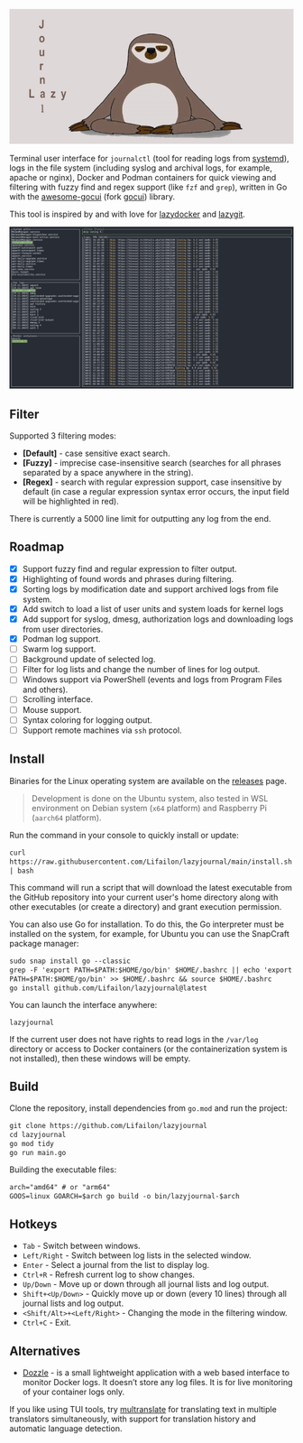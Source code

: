 <p align="center">
    <img src="/img/logo.jpg">
</p>

Terminal user interface for `journalctl` (tool for reading logs from [systemd](https://github.com/systemd/systemd)), logs in the file system (including syslog and archival logs, for example, apache or nginx), Docker and Podman containers for quick viewing and filtering with fuzzy find and regex support (like `fzf` and `grep`), written in Go with the [awesome-gocui](https://github.com/awesome-gocui/gocui) (fork [gocui](https://github.com/jroimartin/gocui)) library.

This tool is inspired by and with love for [lazydocker](https://github.com/jesseduffield/lazydocker) and [lazygit](https://github.com/jesseduffield/lazygit).

![interface](/img/interface.png)

## Filter

Supported 3 filtering modes:

- **[Default]** - case sensitive exact search.
- **[Fuzzy]** - imprecise case-insensitive search (searches for all phrases separated by a space anywhere in the string).
- **[Regex]** - search with regular expression support, case insensitive by default (in case a regular expression syntax error occurs, the input field will be highlighted in red).

There is currently a 5000 line limit for outputting any log from the end.

## Roadmap

- [X] Support fuzzy find and regular expression to filter output.
- [X] Highlighting of found words and phrases during filtering.
- [X] Sorting logs by modification date and support archived logs from file system.
- [X] Add switch to load a list of user units and system loads for kernel logs
- [X] Add support for syslog, dmesg, authorization logs and downloading logs from user directories.
- [X] Podman log support.
- [ ] Swarm log support.
- [ ] Background update of selected log.
- [ ] Filter for log lists and change the number of lines for log output.
- [ ] Windows support via PowerShell (events and logs from Program Files and others).
- [ ] Scrolling interface.
- [ ] Mouse support.
- [ ] Syntax coloring for logging output.
- [ ] Support remote machines via `ssh` protocol.

## Install

Binaries for the Linux operating system are available on the [releases](https://github.com/Lifailon/lazyjournal/releases) page.

> Development is done on the Ubuntu system, also tested in WSL environment on Debian system (`x64` platform) and Raspberry Pi (`aarch64` platform).

Run the command in your console to quickly install or update:

```shell
curl https://raw.githubusercontent.com/Lifailon/lazyjournal/main/install.sh | bash
```

This command will run a script that will download the latest executable from the GitHub repository into your current user's home directory along with other executables (or create a directory) and grant execution permission.

You can also use Go for installation. To do this, the Go interpreter must be installed on the system, for example, for Ubuntu you can use the SnapCraft package manager:

```shell
sudo snap install go --classic
grep -F 'export PATH=$PATH:$HOME/go/bin' $HOME/.bashrc || echo 'export PATH=$PATH:$HOME/go/bin' >> $HOME/.bashrc && source $HOME/.bashrc
go install github.com/Lifailon/lazyjournal@latest
```

You can launch the interface anywhere:

```shell
lazyjournal
```

If the current user does not have rights to read logs in the `/var/log` directory or access to Docker containers (or the containerization system is not installed), then these windows will be empty.

## Build

Clone the repository, install dependencies from `go.mod` and run the project:

```shell
git clone https://github.com/Lifailon/lazyjournal
cd lazyjournal
go mod tidy
go run main.go
```

Building the executable files:

```shell
arch="amd64" # or "arm64"
GOOS=linux GOARCH=$arch go build -o bin/lazyjournal-$arch
```

<!--
Building the `snap` and `deb` packages:

```shell
bash build.sh "0.1.0" true true
```
-->

## Hotkeys

- `Tab` - Switch between windows.
- `Left/Right` - Switch between log lists in the selected window.
- `Enter` - Select a journal from the list to display log.
- `Ctrl+R` - Refresh current log to show changes.
- `Up/Down` - Move up or down through all journal lists and log output.
- `Shift+<Up/Down>` - Quickly move up or down (every 10 lines) through all journal lists and log output.
- `<Shift/Alt>+<Left/Right>` - Changing the mode in the filtering window.
- `Ctrl+C` - Exit.

## Alternatives

- [Dozzle](https://github.com/amir20/dozzle) - is a small lightweight application with a web based interface to monitor Docker logs. It doesn’t store any log files. It is for live monitoring of your container logs only.

If you like using TUI tools, try [multranslate](https://github.com/Lifailon/multranslate) for translating text in multiple translators simultaneously, with support for translation history and automatic language detection.

<!--
```j
 /$$                                                            
| $$                                                            
| $$        /$$$$$$  /$$$$$$$$ /$$   /$$                        
| $$       |____  $$|____ /$$/| $$  | $$                        
| $$        /$$$$$$$   /$$$$/ | $$  | $$                        
| $$       /$$__  $$  /$$__/  | $$  | $$                        
| $$$$$$$$|  $$$$$$$ /$$$$$$$$|  $$$$$$$                        
|________/ \_______/|________/ \____  $$                        
                               /$$  | $$                        
                              |  $$$$$$/                        
                               \______/                         
    /$$$$$                                                   /$$
   |__  $$                                                  | $$
      | $$  /$$$$$$  /$$   /$$  /$$$$$$  /$$$$$$$   /$$$$$$ | $$
      | $$ /$$__  $$| $$  | $$ /$$__  $$| $$__  $$ |____  $$| $$
 /$$  | $$| $$  \ $$| $$  | $$| $$  \__/| $$  \ $$  /$$$$$$$| $$
| $$  | $$| $$  | $$| $$  | $$| $$      | $$  | $$ /$$__  $$| $$
|  $$$$$$/|  $$$$$$/|  $$$$$$/| $$      | $$  | $$|  $$$$$$$| $$
 \______/  \______/  \______/ |__/      |__/  |__/ \_______/|__/
```
-->